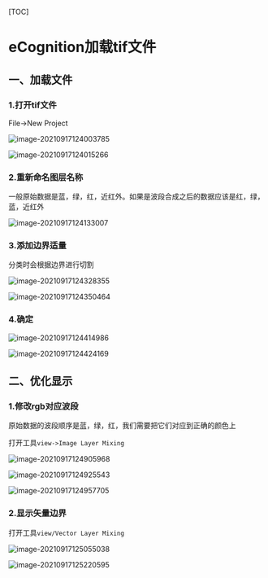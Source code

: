 [TOC]



# eCognition加载tif文件

## 一、加载文件

### 1.打开tif文件

File->New Project

![image-20210917124003785](https://pzy-images.oss-cn-hangzhou.aliyuncs.com/img/202110261059416.png)

![image-20210917124015266](https://pzy-images.oss-cn-hangzhou.aliyuncs.com/img/202110261059417.png)

### 2.重新命名图层名称

一般原始数据是蓝，绿，红，近红外。如果是波段合成之后的数据应该是红，绿，蓝，近红外

![image-20210917124133007](https://pzy-images.oss-cn-hangzhou.aliyuncs.com/img/202110261059418.png)

### 3.添加边界适量

分类时会根据边界进行切割

![image-20210917124328355](https://pzy-images.oss-cn-hangzhou.aliyuncs.com/img/202110261059419.png)

![image-20210917124350464](https://pzy-images.oss-cn-hangzhou.aliyuncs.com/img/202110261059420.png)

### 4.确定

![image-20210917124414986](https://pzy-images.oss-cn-hangzhou.aliyuncs.com/img/202110261059421.png)

![image-20210917124424169](https://pzy-images.oss-cn-hangzhou.aliyuncs.com/img/202110261059422.png)

## 二、优化显示

### 1.修改rgb对应波段

原始数据的波段顺序是蓝，绿，红，我们需要把它们对应到正确的颜色上

打开工具`view->Image Layer Mixing`

![image-20210917124905968](https://pzy-images.oss-cn-hangzhou.aliyuncs.com/img/202110261059423.png)

![image-20210917124925543](https://pzy-images.oss-cn-hangzhou.aliyuncs.com/img/202110261059425.png)

![image-20210917124957705](https://pzy-images.oss-cn-hangzhou.aliyuncs.com/img/202110261059426.png)

### 2.显示矢量边界

打开工具`view/Vector Layer Mixing`

![image-20210917125055038](https://pzy-images.oss-cn-hangzhou.aliyuncs.com/img/202110261054140.png)

![image-20210917125220595](https://pzy-images.oss-cn-hangzhou.aliyuncs.com/img/202110261059427.png)